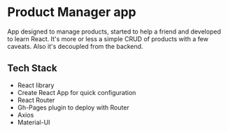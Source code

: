 # Product Manager app

App designed to manage products, started to help a friend and developed to learn React. It's more or less a simple CRUD of products with a few caveats. Also it's decoupled from the backend.

## Tech Stack
- React library
- Create React App for quick configuration
- React Router
- Gh-Pages plugin to deploy with Router
- Axios
- Material-UI
